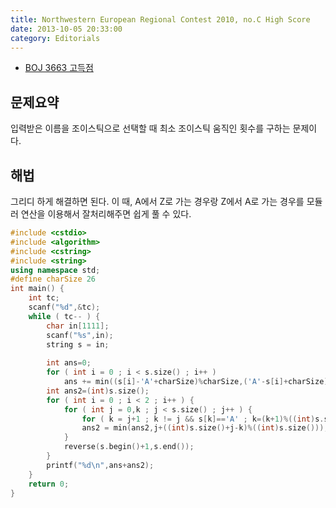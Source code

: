 ```yaml
---
title: Northwestern European Regional Contest 2010, no.C High Score
date: 2013-10-05 20:33:00
category: Editorials
---
```


* [BOJ 3663 고득점](http://acmicpc.net/problem/3663)

## 문제요약

입력받은 이름을 조이스틱으로 선택할 때 최소 조이스틱 움직인 횟수를 구하는 문제이다. 

## 해법

그리디 하게 해결하면 된다. 이 때, A에서 Z로 가는 경우랑 Z에서 A로 가는 경우를 모듈러 연산을 이용해서 잘처리해주면 쉽게 풀 수 있다. 


```cpp
#include <cstdio>
#include <algorithm>
#include <cstring>
#include <string>
using namespace std;
#define charSize 26
int main() {
    int tc;
    scanf("%d",&tc);
    while ( tc-- ) {
        char in[1111];
        scanf("%s",in);
        string s = in;
  
        int ans=0;
        for ( int i = 0 ; i < s.size() ; i++ )
            ans += min((s[i]-'A'+charSize)%charSize,('A'-s[i]+charSize)%charSize);
        int ans2=(int)s.size();
        for ( int i = 0 ; i < 2 ; i++ ) {
            for ( int j = 0,k ; j < s.size() ; j++ ) {
                for ( k = j+1 ; k != j && s[k]=='A' ; k=(k+1)%((int)s.size()));
                ans2 = min(ans2,j+((int)s.size()+j-k)%((int)s.size()));
            }
            reverse(s.begin()+1,s.end());
        }
        printf("%d\n",ans+ans2);
    }
    return 0;
}
```

